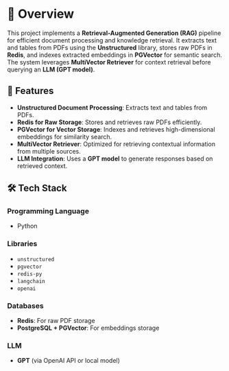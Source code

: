 # 📌 Overview

This project implements a **Retrieval-Augmented Generation (RAG)** pipeline for efficient document processing and knowledge retrieval. It extracts text and tables from PDFs using the **Unstructured** library, stores raw PDFs in **Redis**, and indexes extracted embeddings in **PGVector** for semantic search. The system leverages **MultiVector Retriever** for context retrieval before querying an **LLM (GPT model)**.

## 🚀 Features

- **Unstructured Document Processing**: Extracts text and tables from PDFs.  
- **Redis for Raw Storage**: Stores and retrieves raw PDFs efficiently.  
- **PGVector for Vector Storage**: Indexes and retrieves high-dimensional embeddings for similarity search.  
- **MultiVector Retriever**: Optimized for retrieving contextual information from multiple sources.  
- **LLM Integration**: Uses a **GPT model** to generate responses based on retrieved context.  

## 🛠️ Tech Stack

### Programming Language
- Python  

### Libraries
- `unstructured`
- `pgvector`
- `redis-py`
- `langchain`
- `openai`

### Databases
- **Redis**: For raw PDF storage  
- **PostgreSQL + PGVector**: For embeddings storage  

### LLM
- **GPT** (via OpenAI API or local model)
